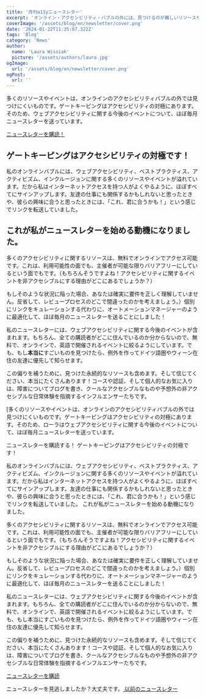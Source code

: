 ```yaml
---
title: '月刊a11yニュースレター'
excerpt: 'オンライン・アクセシビリティ・バブルの外には、見つけるのが難しいリソースやイベントがたくさんあります。ゲートキーピングはアクセシビリティの対極にあるものです。だからこそウェブ・アクセシビリティに関する今後のイベントについて、（およそ）毎月ニュースレターを送っているのです。。。'
coverImage: '/assets/blog/en/newsletter/cover.png'
date: '2024-01-22T11:35:07.322Z'
tags: 'Blog'
category: 'News'
author:
  name: 'Laura Wissiak'
  picture: '/assets/authors/laura.jpg'
ogImage:
  url: '/assets/blog/en/newsletter/cover.png'
ogPost:
  url: ''
---
```


多くのリソースやイベントは、オンラインのアクセシビリティバブルの外では見つけにくいものです。ゲートキーピングはアクセシビリティの対極にあります。そのため、ウェブアクセシビリティに関する今後のイベントについて、ほぼ毎月ニュースレターを送っています。

[ニュースレターを購読！](https://laurawissiak.substack.com/subscribe)

## ゲートキーピングはアクセシビリティの対極です！

私のオンラインバブルには、ウェブアクセシビリティ、ベストプラクティス、アクティビズム、インクルージョンに関する多くのリソースやイベントが溢れています。だから私はインターネットアクセスを持つ人がよくやるように、ほぼすべてにサインアップします。友達の仕事にも関係するかもしれないと思ったときや、彼らの興味に合うと思ったときには、「これ、君に合うかも！」という感じでリンクを転送していました。

## これが私がニュースレターを始める動機になりました。

多くのアクセシビリティに関するリソースは、無料でオンラインでアクセス可能です。これは、利用可能性の面でも、主催者が可能な限りバリアフリーにしているという面でもです。（もちろんそうですよね！アクセシビリティに関するイベントを非アクセシブルにする理由がどこにあるでしょうか？）

もしそのような状況に陥った場合、あなたは確実に要件を正しく理解していません。反省して、レビュープロセスのどこで間違ったのかを考えましょう。）個別にリンクをキュレーションする代わりに、オートメーションマネージャーのように最適化して、ほぼ毎月のニュースレターを送ることにしました！

私のニュースレターには、ウェブアクセシビリティに関する今後のイベントが含まれます。もちろん、全ての購読者がどこに住んでいるのか分からないので、無料で、オンラインで、英語で開催されるイベントに絞るようにしています。でも、もし**本当に**すごいものを見つけたら、例外を作ってドイツ語圏やウィーン在住の友達に優先して知らせます。

この偏りを補うために、見つけた永続的なリソースも含めます。そして信じてください、本当にたくさんあります！コースや認証、そして個人的なお気に入りは、障害についてブログを書き、クールなアクセシブルなものや予想外の非アクセシブルな日常体験を指摘するインフルエンサーたちです。

[多くのリソースやイベントは、オンラインのアクセシビリティバブルの外では見つけにくいものです。ゲートキーピングはアクセシビリティの対極にあります。そのため、ローラはウェブアクセシビリティに関する今後のイベントについて、ほぼ毎月ニュースレターを送っています。

ニュースレターを購読する！
ゲートキーピングはアクセシビリティの対極です！

私のオンラインバブルには、ウェブアクセシビリティ、ベストプラクティス、アクティビズム、インクルージョンに関する多くのリソースやイベントが溢れています。だから私はインターネットアクセスを持つ人がよくやるように、ほぼすべてにサインアップします。友達の仕事にも関係するかもしれないと思ったときや、彼らの興味に合うと思ったときには、「これ、君に合うかも！」という感じでリンクを転送していました。
これが私がニュースレターを始める動機になりました。

多くのアクセシビリティに関するリソースは、無料でオンラインでアクセス可能です。これは、利用可能性の面でも、主催者が可能な限りバリアフリーにしているという面でもです。（もちろんそうですよね！アクセシビリティに関するイベントを非アクセシブルにする理由がどこにあるでしょうか？）

もしそのような状況に陥った場合、あなたは確実に要件を正しく理解していません。反省して、レビュープロセスのどこで間違ったのかを考えましょう。）個別にリンクをキュレーションする代わりに、オートメーションマネージャーのように最適化して、ほぼ毎月のニュースレターを送ることにしました！

私のニュースレターには、ウェブアクセシビリティに関する今後のイベントが含まれます。もちろん、全ての購読者がどこに住んでいるのか分からないので、無料で、オンラインで、英語で開催されるイベントに絞るようにしています。でも、もし本当にすごいものを見つけたら、例外を作ってドイツ語圏やウィーン在住の友達に優先して知らせます。

この偏りを補うために、見つけた永続的なリソースも含めます。そして信じてください、本当にたくさんあります！コースや認証、そして個人的なお気に入りは、障害についてブログを書き、クールなアクセシブルなものや予想外の非アクセシブルな日常体験を指摘するインフルエンサーたちです。

[ニュースレターを購読](https://laurawissiak.substack.com/subscribe)

ニュースレターを見逃しましたか？大丈夫です。[ 以前のニュースレター](https://laurawissiak.substack.com/)
